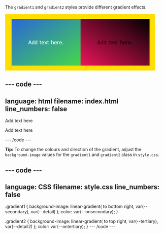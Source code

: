 The `gradient1` and `gradient2` styles provide different gradient effects.

![The square on the right-hand side shows colours fading from top left to bottom right and the square on the left-hand side shows colours fading from bottom left to top right.](images/gradient.PNG)

--- code ---
---
language: html
filename: index.html
line_numbers: false
---

<div class="gradient1">
    <p>Add text here</p>
</div>
<div class="gradient2">
    <p>Add text here</p>
</div>
--- /code ---

**Tip:** To change the colours and direction of the gradient, adjust the `background-image` values for the `gradient1` and `gradient2` class in `style.css`.

--- code ---
---
language: CSS
filename: style.css
line_numbers: false
---

.gradient1 {
  background-image: linear-gradient(
    to bottom right,
    var(--secondary),
    var(--detail)
  );
  color: var(--onsecondary);
}

.gradient2 {
  background-image: linear-gradient(
    to top right,
    var(--tertiary),
    var(--detail2)
  );
  color: var(--ontertiary);
}
--- /code ---
